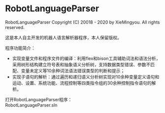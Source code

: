 # RobotLanguageParser
RobotLanguageParser
Copyright (C) 20018 - 2020 by XieMingyou. All rights reserved.

这是本人自主开发的机器人语言解析器程序，本人保留版权。

程序功能简介：  
- 实现变量文件和程序文件的编译：利用flex和bison工具辅助词法和语法分析，采用树形结构建立符号表和抽象语义分析树，支持数据类型错误、参数不匹配、变量未定义等10余种词法语法错误类型的判断和提示；
- 实现子语句的解析：通过遍历和递归语义分析树实现对10余种变量定义语句和运动、设置、系统功能、流程控制等四类指令组的30余种控制指令语句的解析。

打开RobotLanguageParser程序：  
RobotLanguageParser.sln
